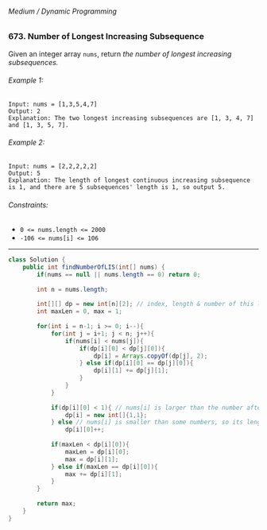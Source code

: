 ###### Medium / Dynamic Programming

### 673. Number of Longest Increasing Subsequence

Given an integer array `nums`, return _the number of longest increasing subsequences._

###### Example 1:
```
Input: nums = [1,3,5,4,7]
Output: 2
Explanation: The two longest increasing subsequences are [1, 3, 4, 7] and [1, 3, 5, 7].
```

###### Example 2:
```
Input: nums = [2,2,2,2,2]
Output: 5
Explanation: The length of longest continuous increasing subsequence is 1, and there are 5 subsequences' length is 1, so output 5.
```

###### Constraints:
- `0 <= nums.length <= 2000`
- `-106 <= nums[i] <= 106`

***

```java
class Solution {
    public int findNumberOfLIS(int[] nums) {
        if(nums == null || nums.length == 0) return 0;
        
        int n = nums.length;
        
        int[][] dp = new int[n][2]; // index, length & number of this length
        int maxLen = 0, max = 1;
        
        for(int i = n-1; i >= 0; i--){
            for(int j = i+1; j < n; j++){
                if(nums[i] < nums[j]){
                    if(dp[i][0] < dp[j][0]){
                        dp[i] = Arrays.copyOf(dp[j], 2);
                    } else if(dp[i][0] == dp[j][0]){
                        dp[i][1] += dp[j][1];
                    }
                }
            }
            
            if(dp[i][0] < 1){ // nums[i] is larger than the number after i
                dp[i] = new int[]{1,1};
            } else // nums[i] is smaller than some numbers, so its length increase one
                dp[i][0]++;
            
            if(maxLen < dp[i][0]){
                maxLen = dp[i][0];
                max = dp[i][1];
            } else if(maxLen == dp[i][0]){
                max += dp[i][1];
            }
        }
        
        return max;
    }
}
```
